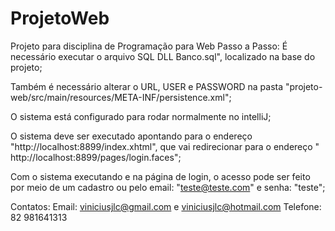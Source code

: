 # ProjetoWeb
Projeto para disciplina de Programação para Web
Passo a Passo:
É necessário executar o arquivo SQL DLL Banco.sql", localizado na base do projeto;

Também é necessário alterar o URL, USER e PASSWORD na pasta "projeto-web/src/main/resources/META-INF/persistence.xml";

O sistema está configurado para rodar normalmente no intelliJ;

O sistema deve ser executado apontando para o endereço "http://localhost:8899/index.xhtml", que vai redirecionar para o endereço " http://localhost:8899/pages/login.faces";

Com o sistema executando e na página de login, o acesso pode ser feito por meio de um cadastro ou pelo email: "teste@teste.com" e senha: "teste";

Contatos: Email: viniciusjlc@gmail.com e viniciusjlc@hotmail.com Telefone: 82 981641313
